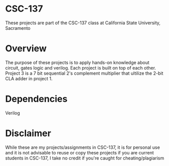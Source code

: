 # CSC-137

These projects are part of the CSC-137 class at California State University, Sacramento

# Overview

The purpose of these projects is to apply hands-on knowledge about circuit, gates logic and verilog. Each project is built on top of each other. Project 3 is a 7 bit sequential 2's complement multiplier that ultilize the 2-bit CLA adder in project 1. 

# Dependencies

Verilog

# Disclaimer

While these are my projects/assignments in CSC-137, it is for personal use and it is not advisable to reuse or copy these projects if you are current students in CSC-137, I take no credit if you're caught for cheating/plagiarism




